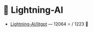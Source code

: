# 👤 Lightning-AI

- [Lightning-AI/litgpt](https://github.com/Lightning-AI/litgpt) — 12064 ⭐️ / 1223 🍴
